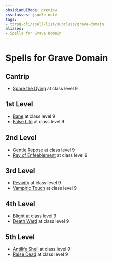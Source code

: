 ```yaml
---
obsidianUIMode: preview
cssclasses: json5e-note
tags:
- ttrpg-cli/spell/list/subclass/grave-domain
aliases:
- Spells for Grave Domain
---
```

# Spells for Grave Domain

## Cantrip

- [Spare the Dying](/3-Mechanics/CLI/Compendium/spells/spare-the-dying.md "PHB") at class level 9

## 1st Level

- [Bane](/3-Mechanics/CLI/Compendium/spells/bane.md "PHB") at class level 9
- [False Life](/3-Mechanics/CLI/Compendium/spells/false-life.md "PHB") at class level 9

## 2nd Level

- [Gentle Repose](/3-Mechanics/CLI/Compendium/spells/gentle-repose.md "PHB") at class level 9
- [Ray of Enfeeblement](/3-Mechanics/CLI/Compendium/spells/ray-of-enfeeblement.md "PHB") at class level 9

## 3rd Level

- [Revivify](/3-Mechanics/CLI/Compendium/spells/revivify.md "PHB") at class level 9
- [Vampiric Touch](/3-Mechanics/CLI/Compendium/spells/vampiric-touch.md "PHB") at class level 9

## 4th Level

- [Blight](/3-Mechanics/CLI/Compendium/spells/blight.md "PHB") at class level 9
- [Death Ward](/3-Mechanics/CLI/Compendium/spells/death-ward.md "PHB") at class level 9

## 5th Level

- [Antilife Shell](/3-Mechanics/CLI/Compendium/spells/antilife-shell.md "PHB") at class level 9
- [Raise Dead](/3-Mechanics/CLI/Compendium/spells/raise-dead.md "PHB") at class level 9